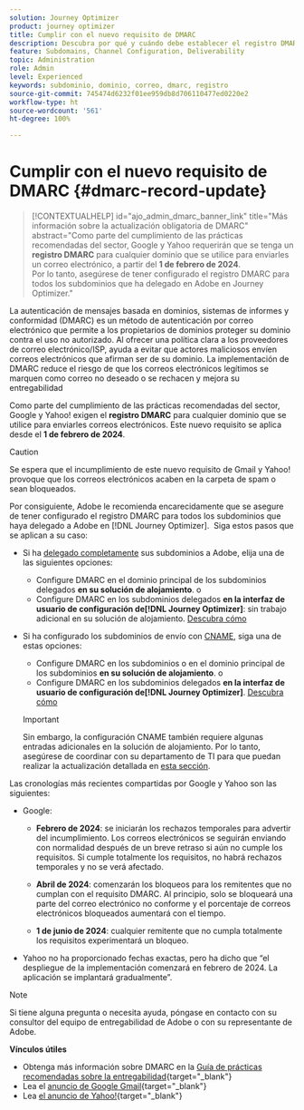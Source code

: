 ```yaml
---
solution: Journey Optimizer
product: journey optimizer
title: Cumplir con el nuevo requisito de DMARC
description: Descubra por qué y cuándo debe establecer el registro DMARC en Journey Optimizer
feature: Subdomains, Channel Configuration, Deliverability
topic: Administration
role: Admin
level: Experienced
keywords: subdominio, dominio, correo, dmarc, registro
source-git-commit: 745474d6232f01ee959db8d706110477ed0220e2
workflow-type: ht
source-wordcount: '561'
ht-degree: 100%

---
```


# Cumplir con el nuevo requisito de DMARC {#dmarc-record-update}

>[!CONTEXTUALHELP]
>id="ajo_admin_dmarc_banner_link"
>title="Más información sobre la actualización obligatoria de DMARC"
>abstract="Como parte del cumplimiento de las prácticas recomendadas del sector, Google y Yahoo requerirán que se tenga un **registro DMARC** para cualquier dominio que se utilice para enviarles un correo electrónico, a partir del **1 de febrero de 2024**.<br>Por lo tanto, asegúrese de tener configurado el registro DMARC para todos los subdominios que ha delegado en Adobe en Journey Optimizer."

La autenticación de mensajes basada en dominios, sistemas de informes y conformidad (DMARC) es un método de autenticación por correo electrónico que permite a los propietarios de dominios proteger su dominio contra el uso no autorizado. Al ofrecer una política clara a los proveedores de correo electrónico/ISP, ayuda a evitar que actores maliciosos envíen correos electrónicos que afirman ser de su dominio. La implementación de DMARC reduce el riesgo de que los correos electrónicos legítimos se marquen como correo no deseado o se rechacen y mejora su entregabilidad

Como parte del cumplimiento de las prácticas recomendadas del sector, Google y Yahoo! exigen el **registro DMARC** para cualquier dominio que se utilice para enviarles correos electrónicos. Este nuevo requisito se aplica desde el **1 de febrero de 2024**. 

>[!CAUTION]
>
>Se espera que el incumplimiento de este nuevo requisito de Gmail y Yahoo! provoque que los correos electrónicos acaben en la carpeta de spam o sean bloqueados.

Por consiguiente, Adobe le recomienda encarecidamente que se asegure de tener configurado el registro DMARC para todos los subdominios que haya delegado a Adobe en [!DNL Journey Optimizer].  Siga estos pasos que se aplican a su caso:

* Si ha [delegado completamente](delegate-subdomain.md#full-subdomain-delegation) sus subdominios a Adobe, elija una de las siguientes opciones:

   * Configure DMARC en el dominio principal de los subdominios delegados **en su solución de alojamiento**.
o
   * Configure DMARC en los subdominios delegados **en la interfaz de usuario de configuración de[!DNL Journey Optimizer]**: sin trabajo adicional en su solución de alojamiento. [Descubra cómo](dmarc-record.md#implement-dmarc)

* Si ha configurado los subdominios de envío con [CNAME](delegate-subdomain.md#cname-subdomain-delegation), siga una de estas opciones:

   * Configure DMARC en los subdominios o en el dominio principal de los subdominios **en su solución de alojamiento**.
o
   * Configure DMARC en los subdominios delegados **en la interfaz de usuario de configuración de[!DNL Journey Optimizer]**. [Descubra cómo](dmarc-record.md#implement-dmarc)

  >[!IMPORTANT]
  >
  >Sin embargo, la configuración CNAME también requiere algunas entradas adicionales en la solución de alojamiento. Por lo tanto, asegúrese de coordinar con su departamento de TI para que puedan realizar la actualización detallada en [esta sección](dmarc-record.md#implement-dmarc).

Las cronologías más recientes compartidas por Google y Yahoo son las siguientes:

* Google:

   * **Febrero de 2024**: se iniciarán los rechazos temporales para advertir del incumplimiento. Los correos electrónicos se seguirán enviando con normalidad después de un breve retraso si aún no cumple los requisitos. Si cumple totalmente los requisitos, no habrá rechazos temporales y no se verá afectado.

   * **Abril de 2024**: comenzarán los bloqueos para los remitentes que no cumplan con el requisito DMARC. Al principio, solo se bloqueará una parte del correo electrónico no conforme y el porcentaje de correos electrónicos bloqueados aumentará con el tiempo.

   * **1 de junio de 2024**: cualquier remitente que no cumpla totalmente los requisitos experimentará un bloqueo.

* Yahoo no ha proporcionado fechas exactas, pero ha dicho que “el despliegue de la implementación comenzará en febrero de 2024. La aplicación se implantará gradualmente”.

>[!NOTE]
>
>Si tiene alguna pregunta o necesita ayuda, póngase en contacto con su consultor del equipo de entregabilidad de Adobe o con su representante de Adobe.

**Vínculos útiles**

* Obtenga más información sobre DMARC en la [Guía de prácticas recomendadas sobre la entregabilidad](https://experienceleague.adobe.com/docs/deliverability-learn/deliverability-best-practice-guide/additional-resources/technotes/implement-dmarc.html?lang=es#about){target="_blank"}
* Lea el [anuncio de Google Gmail](https://blog.google/products/gmail/gmail-security-authentication-spam-protection/){target="_blank"}
* Lea [ el anuncio de Yahoo!](https://blog.postmaster.yahooinc.com/post/730172167494483968/more-secure-less-spam){target="_blank"}

<!--Find more guidance about these changes in the [Deliverability Best Practice Guide]-->
